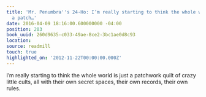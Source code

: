 ```yaml
---
title: 'Mr. Penumbra''s 24-Ho: I’m really starting to think the whole world is just
  a patch…'
date: 2016-04-09 18:16:00.600000000 -04:00
position: 203
book_uuid: 260d9635-c033-49ae-8ce2-3bc1ae0d8c93
location: 
source: readmill
touch: true
highlighted_on: '2012-11-22T00:00:00.000Z'
---
```


I’m really starting to think the whole world is just a patchwork quilt of crazy little cults, all with their own secret spaces, their own records, their own rules.
